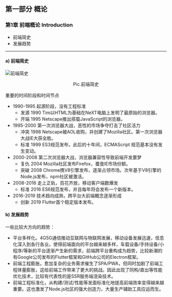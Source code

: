 ## 第一部分 概论

### 第1章 前端概论 Introduction

 - 前端简史
 - 发展趋势

---

#### a) 前端简史
![前端简史](F:\Projects\FED\static\pic\前端简史.jpg)

<div style="width:fit-content;margin:0 auto;padding:0 0 15px 0;">Pic.前端简史</div>
重要的时间阶段和时间节点

 - 1990-1995 起源阶段，没有工程标准
	 - 发源 1990 Tim以HTML为基础在NeXT电脑上发明了最原始的浏览器。
	 - 开端 1995 Netscape推出搭载JavaScript的浏览器。
 - 1995-2000 第一次浏览器大战，恶性的市场争夺打击了社区活力
	 - 冲突 1998 Netscape被AOL收购，并创建了Mozilla社区。第一次浏览器大战IE大获全胜。
	 - 标准 1999 ES3规范发布，此后的十年间，ECMAScript 规范基本没有发生变动。
 - 2000-2008 第二次浏览器大战，浏览器兼容性导致前端开发噩梦
	 - 复仇 2004 Mozilla社区发布Firefox，蚕食IE市场份额。
 	 - 突破 2008 Chrome携V8引擎发布，逐渐占领市场。次年基于V8引擎的Node.js发布，npm社区被激活。
 - 2008-2016 走上正轨，百花齐放，移动客户端数爆发
	 - 标准 2016 ES6规范发布，并且每年将会发布一个新版本。
 - 2016-2019 技术趋向成熟，跨平台大前端概念逐渐形成
	 - 创新 2019 Flutter首个稳定版本发布。

#### b) 发展趋势

一些比较大方向的趋势：

 - 平台多样化。4G5G通信推动互联网与物联网发展，移动设备发展迅速，信息化深入到各行各业。使得前端面向的平台越来越多样，车载设备/手持设备/小程序/等新的平台逐渐产生新的需求，前端跨平台重构成为趋势，比较新潮的有Google公司发布的Flutter框架和GitHub公司的Electron框架。 
 - 前端工程膨胀。愈加复杂的业务需求催生了SPA/PWA，但同时加剧了前端工程体量膨胀，这给前端工作带来了更大的挑战。因此出现了同构/直出等性能优化技术，比较有代表性的是SSR服务端渲染技术。
 - 前端工程标准化，从构建/测试/性能等发面标准化地提高前端效率变得越来越重要。这也激发了Node.js社区的强大创造力，大量生产辅助工具应运而生。